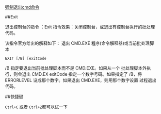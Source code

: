 [强制退出cmd命令](https://zhidao.baidu.com/question/115435059.html)

##Exit

退出控制台的指令 ：Exit
指令效果：关闭控制台，或退出有控制台执行的批处理代码。  

该指令官方给出的解释如下：
退出 CMD.EXE 程序(命令解释器)或当前批处理脚本

```
EXIT [/B] [exitCode
```

/B          指定要退出当前批处理脚本而不是 CMD.EXE。如果从一个
批处理脚本外执行，则会退出 CMD.EX
exitCode    指定一个数字号码。如果指定了 /B，将 ERRORLEVEL
设成那个数字。如果退出 CMD.EXE，则用那个数字设置
过程退出代码。


##快捷键

`Ctrl+C` 或者 `Ctrl+Z`都可以试一下